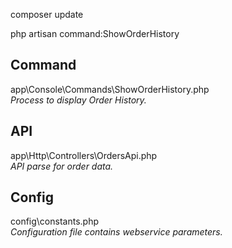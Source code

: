 composer update

php artisan command:ShowOrderHistory


<h2>Command</h2>
app\Console\Commands\ShowOrderHistory.php<br>
<em>Process to display Order History.</em>

<h2>API</h2>
app\Http\Controllers\OrdersApi.php<br>
<em>API parse for order data.</em>

<h2>Config</h2>
config\constants.php<br>
<em>Configuration file contains webservice parameters.</em>